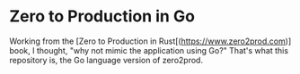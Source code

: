 # Zero to Production in Go
Working from the [Zero to Production in Rust[(https://www.zero2prod.com)] book, I thought, "why not mimic the application using
Go?" That's what this repository is, the Go language version of zero2prod.


